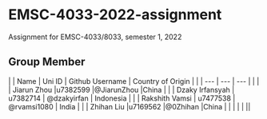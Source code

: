 # EMSC-4033-2022-assignment
Assignment for EMSC-4033/8033, semester 1, 2022

## Group Member
| | Name | Uni ID | Github Username | Country of Origin |
| |  --- |    --- |             --- |                   |
| | Jiarun Zhou |u7382599 |@JiarunZhou |China |
| | Dzaky Irfansyah | u7382714 | @dzakyirfan | Indonesia |
| | Rakshith Vamsi | u7477538 | @rvamsi1080 | India |
| | Zhihan Liu  |u7169562 |@0Zhihan |China | 
| | | | ||
